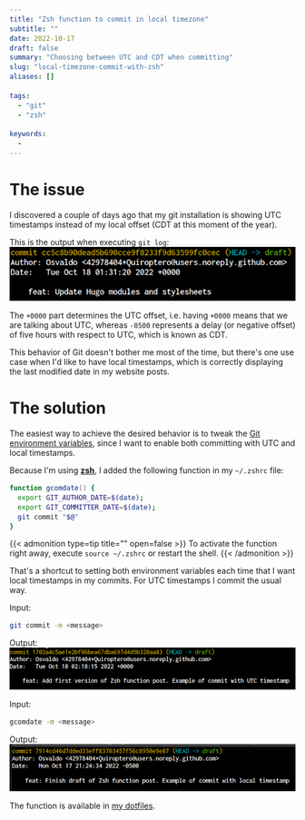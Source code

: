 ```yaml
---
title: "Zsh function to commit in local timezone"
subtitle: ""
date: 2022-10-17
draft: false
summary: "Choosing between UTC and CDT when committing"
slug: "local-timezone-commit-with-zsh"
aliases: []

tags:
  - "git"
  - "zsh"

keywords:
  -
---
```


# The issue

I discovered a couple of days ago that my git installation is showing UTC timestamps
instead of my local offset (CDT at this moment of the year).

This is the output when executing `git log`:
![Git log showing UTC timestamps](utc_timestamp.png "UTC timestamp")

The `+0000` part determines the UTC offset,
i.e. having `+0000` means that we are talking about UTC,
whereas `-0500` represents a delay (or negative offset) of five hours with respect to UTC, which is known as CDT.

This behavior of Git doesn't bother me most of the time,
but there's one use case when I'd like to have local timestamps,
which is correctly displaying the last modified date in my website posts.

# The solution

The easiest way to achieve the desired behavior is to tweak the
[Git environment variables](https://git-scm.com/book/en/v2/Git-Internals-Environment-Variables),
since I want to enable both committing with UTC and local timestamps.

Because I'm using **[zsh](https://www.zsh.org/)**, I added the following function in my `~/.zshrc` file:
```zsh
function gcomdate() {
  export GIT_AUTHOR_DATE=$(date);
  export GIT_COMMITTER_DATE=$(date);
  git commit "$@"
}
```
{{< admonition type=tip title="" open=false >}}
To activate the function right away, execute `source ~/.zshrc` or restart the shell.
{{< /admonition >}}

That's a shortcut to setting both environment variables each time that I want local timestamps in my commits.
For UTC timestamps I commit the usual way.

Input:
```bash
git commit -m <message>
```
Output:
![UTC timestamp example](example_utc.png "UTC timestamp")

Input:
```bash
gcomdate -m <message>
```
Output:
![Local timestamp example](example_local.png "Local (CDT) timestamp")

The function is available in [my dotfiles](https://github.com/Quiroptero/dotfiles).

